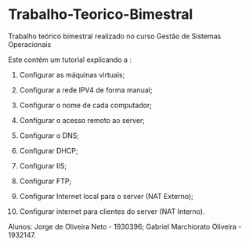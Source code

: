 # Trabalho-Teorico-Bimestral
Trabalho teórico bimestral realizado no curso Gestão de Sistemas Operacionais 

Este contém um tutorial explicando a :
  1. Configurar as máquinas virtuais;
  
  2. Configurar a rede IPV4 de forma manual;
  
  3. Configurar o nome de cada computador;
  
  4. Configurar o acesso remoto ao server;
  
  5. Configurar o DNS;
  
  6. Configurar DHCP;
  
  7. Configurar IIS;
  
  8. Configurar FTP;
  
  9. Configurar Internet local para o server (NAT Externo);

  10. Configurar internet para clientes do server (NAT Interno).

Alunos:
Jorge de Oliveira Neto - 1930396;
Gabriel Marchiorato Oliveira - 1932147.
